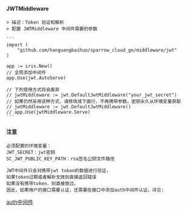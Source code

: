 #### JWTMiddleware ####

    > 描述：Token 验证和解析
    > 配置 JWTMiddleware 中间件需要的参数

    ```
    import (
        "github.com/hanguangbaihuo/sparrow_cloud_go/middleware/jwt"
    )

    app := iris.New()
    // 全局添加中间件
    app.Use(jwt.AutoServe)

    // 下列使用方式将会废弃
    // jwtMiddleware := jwt.DefaultJwtMiddleware("your_jwt_secret")
    // 如果仍然采用该种方式，请修改成下面行，不再携带参数。密钥永久从环境变量获取
    // jwtMiddleware := jwt.DefaultJwtMiddleware()
    // app.Use(jwtMiddleware.Serve)
    ```

#### 注意

    必须配置的环境变量：
    JWT_SECRET：jwt密钥
    SC_JWT_PUBLIC_KEY_PATH：rsa签名公钥文件路径

    JWT中间件只会对携带jwt token的数据进行验证，
    如果token过期或者解析无效则直接返回错误
    如果没有携带token，则直接放过。
    因此，如果用户的接口需要认证，还需要在接口中添加auth中间件认证。详见:
[auth中间件](/middleware/auth/README.md)